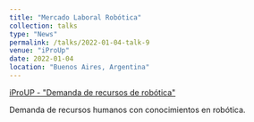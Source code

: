 ```yaml
---
title: "Mercado Laboral Robótica"
collection: talks
type: "News"
permalink: /talks/2022-01-04-talk-9
venue: "iProUp"
date: 2022-01-04
location: "Buenos Aires, Argentina"
---
```


[iProUP - "Demanda de recursos de robótica"](https://www.iproup.com/empleo/28074-empleo-salario-que-hacen-y-cuanto-ganan-expertos-en-robotica)

Demanda de recursos humanos con conocimientos en robótica.



